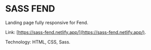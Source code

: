 # SASS FEND

Landing page fully responsive for Fend.

Link: [https://sass-fend.netlify.app/](https://sass-fend.netlify.app/).

Technology: HTML, CSS, Sass.

